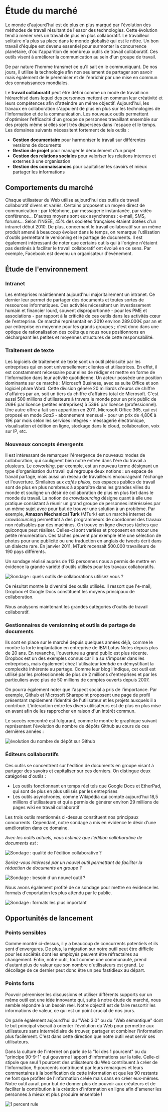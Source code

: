 # Étude du marché 

Le monde d'aujourd'hui est de plus en plus marqué par l'évolution des méthodes de travail résultant de l'essor des technologies. Cette évolution tend à mener vers un travail de plus en plus collaboratif. Le travailleur solitaire n'a plus sa place dans le monde globalisé qui est le nôtre. Un bon travail d'équipe est devenu essentiel pour surmonter la concurrence planétaire, d'où l'apparition de nombreux outils de travail collaboratif. Ces outils visent à améliorer la communication au sein d'un groupe de travail. 

De par nature l'homme transmet ce qu'il sait en le communiquant. De nos jours, il utilise la technologie afin non seulement de partager son savoir mais également de le pérenniser et de l'enrichir par une mise en commun des connaissances mondiales. 

Le **travail collaboratif** peut être défini comme un mode de travail non hiérarchisé dans lequel des personnes mettent en commun leur créativité et leurs compétences afin d'atteindre un même objectif. Aujourd'hui, les travaux en collaboration s'appuient de plus en plus sur les technologies de l'information et de la communication. Les nouveaux outils permettent d'optimiser l'efficacité d'un groupe de personnes travaillant ensemble sur des projets même si elles sont très dispersées dans l'espace et le temps. Les domaines suivants nécessitent fortement de tels outils :

 * **Gestion documentaire** pour harmoniser le travail sur différentes versions de documents
 * **Gestion de projet** pour manager le déroulement d'un projet
 * **Gestion des relations sociales** pour valoriser les relations internes et externes à une organisation
 * **Gestion des connaissances** pour capitaliser les savoirs et mieux partager les informations

## Comportements du marché

Chaque utilisateur du Web utilise aujourd'hui des outils de travail collaboratif divers et variés. Certains proposent un moyen direct de communication : par téléphone, par messagerie instantanée, par vidéo conférence... D'autres moyens sont eux asynchrones : e-mail, SMS, forums... Selon l'INSEE, 45% des sociétés françaises étaient dotées d'un intranet début 2010. De plus, concernant le travail collaboratif sur un même produit amené à beaucoup évoluer dans le temps, on remarque l'utilisation d'outils permettant le versioning et le partage de documents. Il est également intéressant de noter que certains outils qui à l'origine n'étaient pas destinés à faciliter le travail collaboratif ont évolué en ce sens. Par exemple, Facebook est devenu un organisateur d'événement.

## Étude de l'environnement

### Intranet

Les entreprises maintiennent aujourd'hui majoritairement un intranet. Ce dernier leur permet de partager des documents et toutes sortes de ressources informatiques.
Ces activités nécessitent un investissement humain et financier lourd, souvent disproportionné - pour les PME et associations - par rapport à la criticité de ces outils dans les activités cœur de l'entreprise.
Ce marché représentait en 2010 environ 289.000€ par an et par entreprise en moyenne pour les grands groupes ; c'est donc dans une optique de rationalisation des coûts que nous nous positionnons en déchargeant les petites et moyennes structures de cette responsabilité.

### Traitement de texte

Les logiciels de traitement de texte sont un outil plébiscité par les entreprises qui en sont universellement clientes et utilisatrices.
En effet, il est constamment nécessaire pour elles de rédiger et mettre en forme de l'information dans leur activité quotidienne.
Un acteur possède une position dominante sur ce marché : Microsoft Business, avec sa suite Office et son logiciel phare Word. Cette division génère 20 milliards d'euros de chiffre d'affaires par an, soit un tiers du chiffre d'affaires total de Microsoft. C'est aussi 500 millions d'utilisateurs à travers le monde pour un prix public de 269€ par licence (petites entreprises) à 539€ par licence (professionnel).
Une autre offre a fait son apparition en 2011, Microsoft Office 365, qui est proposé en mode *SaaS* - abonnement mensuel - pour un prix de 4,80€ à 19€ par mois selon les services intégrés - messagerie électronique, visualisation et édition en ligne, stockage dans le cloud, collaboration, voix sur IP, etc.

### Nouveaux concepts émergents

Il est intéressant de remarquer l'émergence de nouveaux modes de collaboration, qui soulignent bien notre entrée dans l'ère du travail a plusieurs. Le *coworking*, par exemple, est un nouveau terme désignant un type d'organisation du travail qui regroupe deux notions : un espace de travail partagé, mais aussi un réseau de travailleurs encourageant l'échange et l'ouverture. Similaires aux *cafés philos*, ces espaces publics de travail sont de plus en plus nombreux à apparaître dans les grandes villes du monde et souligne un désir de collaboration de plus en plus fort dans le monde du travail. La notion de *crowdsourcing* désigne quant à elle une pratique consistant à réunir un grand groupe de personnes intéréssées par un même sujet avec pour but de trouver une solution à un problème. Par exemple, **Amazon Mechanical Turk** (MTurk) est un marché internet de *crowdsourcing* permettant à des programmeurs de coordonner des travaux non réalisables par des machines.  On trouve en ligne diverses tâches que quiconque peut réaliser. Celles-ci sont variées et proposent en retour une petite rénumération. Ces tâches peuvent par exemple être une sélection de photos pour une publicité ou une traduction en anglais de tweets écrit dans un dialecte rare. En janvier 2011, MTurk recensait 500.000 travailleurs de 190 pays différents. 

Un sondage réalisé auprès de 113 personnes nous a permis de mettre en évidence la grande variété d'outils utilisés pour les travaux collaboratifs.

![ Sondage : quels outils de collaborations utilisez vous ? ](../../ressources/sondageOutils.png)

Ce résultat montre la diversité des outils utilisés.  Il ressort que l'e-mail, Dropbox et Google Docs constituent les moyens principaux de collaboration. 

Nous analysons maintenant les grandes catégories d'outils de travail collaboratif.

### Gestionnaires de versionning et outils de partage de documents

Ils sont en place sur le marché depuis quelques années déjà, comme le montre la forte implantation en entreprise de IBM Lotus Notes depuis plus de 20 ans. En revanche, l'ouverture au grand public est plus récente. Dropbox est un des exemples connus car il a su s'imposer dans les entreprises, mais également chez l'utilisateur *lambda* en démystifiant la complexité inhérente au partage. Comme leur blog l'indique, cet outil est utilisé par les professionnels de plus de 2 millions d'entreprises et par les particuliers avec plus de 50 millions de comptes ouverts depuis 2007.

On pourra également noter que l'aspect social a pris de l'importance. Par exemple, Github et Microsoft Sharepoint proposent une page de profil présentant rapidement l'identité de l'utilisateur et les projets auxquels il a contribué. L'interaction entre les divers utilisateurs est de plus en plus mise en avant afin de les rapprocher en raison d'un intérêt commun.

Le succès rencontré est fulgurant, comme le montre le graphique suivant représentant l'évolution du nombre de dépôts Github au cours de ces dernières années :

![ évolution du nombre de dépôt sur Github ](../../ressources/githubEvolutionDepot.png)

### Éditeurs collaboratifs

Ces outils se concentrent sur l'édition de documents en groupe visant à partager des savoirs et capitaliser sur ces derniers. On distingue deux catégories d'outils :

* Les outils fonctionnant en temps réel tels que Google Docs et EtherPad, qui sont de plus en plus utilisés par les entreprises
* Les outils asynchrones, comme Wikipédia qui compte aujourd'hui 18,5 millions d'utilisateurs et qui a permis de générer environ 29 millions de pages wiki en travail collaboratif

Les trois outils mentionnés ci-dessus constituent nos principaux concurrents. Cependant, notre sondage a mis en évidence le désir d'une amélioration dans ce domaine.

*Avec les outils actuels, vous estimez que l'édition collaborative de documents est :*

![ Sondage : qualité de l'édition collaborative ? ](../../ressources/sondageOpigionsOutilsActuels.png)

*Seriez-vous intéressé par un nouvel outil permettant de faciliter la rédaction de documents en groupe ?*

![ Sondage : besoin d'un nouvel outil ? ](../../ressources/sondageBesoins.png)

Nous avons également profité de ce sondage pour mettre en évidence les formats d'exportation les plus attendu par le public.

![ Sondage : formats les plus important ](../../ressources/sondageFormats.png)

##  Opportunités de lancement

### Points sensibles 

Comme montré ci-dessus, il y a beaucoup de concurrents potentiels et ils sont d'envergures. De plus, la migration sur notre outil peut être difficile pour les sociétés dont les employés peuvent être réfractaires au changement. Enfin, notre outil, tout comme une communauté, prend d'autant plus de valeur que son nombre d'utilisateurs est grand. Le décollage de ce dernier peut donc être un peu fastidieux au départ.

### Points forts

Pouvoir pérenniser les discussions et utiliser différents supports sur un même outil est une idée innovante qui, suite à notre étude de marché, nous semble répondre à un besoin réel. Notre objectif est de faire ressortir les informations de valeur, ce qui est un point crucial de nos jours. 

On parle également aujourd'hui du "Web 3.0" ou du "Web sémantique" dont le but principal viserait à orienter l'évolution du Web pour permettre aux utilisateurs sans intermédiaire de trouver, partager et combiner l'information plus facilement. C'est dans cette direction que notre outil veut servir ses utilisateurs.

Dans la culture de l'internet on parle de la "loi des 1 pourcent" ou du "principe 90-9-1" qui gouverne l'apport d'informations sur la toile. Celle-ci stipule que seul 1 pourcent des utilisateurs du Web contribuent à créer de l'information, 9 pourcents contribuent par leurs remarques et leurs commentaires à la bonification de cette information et que les 90 restants ne font que profiter de l'information créée mais sans en créer eux-mêmes. Notre outil aurait pour but de donner plus de pouvoir aux créateurs et de faciliter la contribution à la création d'information en ligne afin d'amener les personnes à mieux et plus produire ensemble ! 

![ 1 percent rule ](../../ressources/1PercentRule.png)


